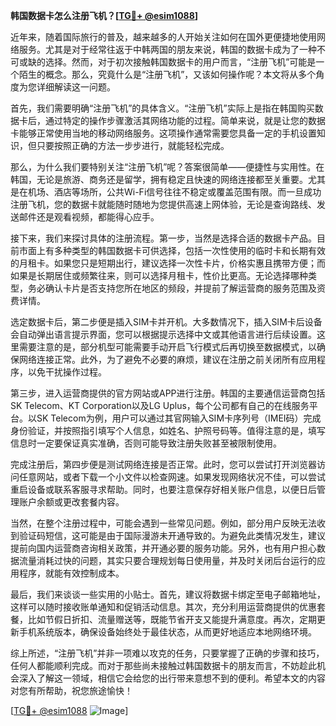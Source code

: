 **韩国数据卡怎么注册飞机？[[TG💪+ @esim1088](https://t.me/s/esim1088)]**

近年来，随着国际旅行的普及，越来越多的人开始关注如何在国外更便捷地使用网络服务。尤其是对于经常往返于中韩两国的朋友来说，韩国的数据卡成为了一种不可或缺的选择。然而，对于初次接触韩国数据卡的用户而言，“注册飞机”可能是一个陌生的概念。那么，究竟什么是“注册飞机”，又该如何操作呢？本文将从多个角度为您详细解读这一问题。

首先，我们需要明确“注册飞机”的具体含义。“注册飞机”实际上是指在韩国购买数据卡后，通过特定的操作步骤激活其网络功能的过程。简单来说，就是让您的数据卡能够正常使用当地的移动网络服务。这项操作通常需要您具备一定的手机设置知识，但只要按照正确的方法一步步进行，就能轻松完成。

那么，为什么我们要特别关注“注册飞机”呢？答案很简单——便捷性与实用性。在韩国，无论是旅游、商务还是留学，拥有稳定且快速的网络连接都至关重要。尤其是在机场、酒店等场所，公共Wi-Fi信号往往不稳定或覆盖范围有限。而一旦成功注册飞机，您的数据卡就能随时随地为您提供高速上网体验，无论是查询路线、发送邮件还是观看视频，都能得心应手。

接下来，我们来探讨具体的注册流程。第一步，当然是选择合适的数据卡产品。目前市面上有多种类型的韩国数据卡可供选择，包括一次性使用的临时卡和长期有效的月租卡。如果您只是短期出行，建议选择一次性卡片，价格实惠且携带方便；而如果是长期居住或频繁往来，则可以选择月租卡，性价比更高。无论选择哪种类型，务必确认卡片是否支持您所在地区的频段，并提前了解运营商的服务范围及资费详情。

选定数据卡后，第二步便是插入SIM卡并开机。大多数情况下，插入SIM卡后设备会自动弹出语言提示界面，您可以根据提示选择中文或其他语言进行后续设置。这里需要注意的是，部分机型可能需要手动开启飞行模式后再切换至数据模式，以确保网络连接正常。此外，为了避免不必要的麻烦，建议在注册之前关闭所有应用程序，以免干扰操作过程。

第三步，进入运营商提供的官方网站或APP进行注册。韩国的主要通信运营商包括SK Telecom、KT Corporation以及LG Uplus，每个公司都有自己的在线服务平台。以SK Telecom为例，用户可以通过其官网输入SIM卡序列号（IMEI码）完成身份验证，并按照指引填写个人信息，如姓名、护照号码等。值得注意的是，填写信息时一定要保证真实准确，否则可能导致注册失败甚至被限制使用。

完成注册后，第四步便是测试网络连接是否正常。此时，您可以尝试打开浏览器访问任意网站，或者下载一个小文件以检查网速。如果发现网络状况不佳，可以尝试重启设备或联系客服寻求帮助。同时，也要注意保存好相关账户信息，以便日后管理账户余额或更改套餐内容。

当然，在整个注册过程中，可能会遇到一些常见问题。例如，部分用户反映无法收到验证码短信，这可能是由于国际漫游未开通导致的。为避免此类情况发生，建议提前向国内运营商咨询相关政策，并开通必要的服务功能。另外，也有用户担心数据流量消耗过快的问题，其实只要合理规划每日使用量，并及时关闭后台运行的应用程序，就能有效控制成本。

最后，我们来谈谈一些实用的小贴士。首先，建议将数据卡绑定至电子邮箱地址，这样可以随时接收账单通知和促销活动信息。其次，充分利用运营商提供的优惠套餐，比如节假日折扣、流量赠送等，既能节省开支又能提升满意度。再次，定期更新手机系统版本，确保设备始终处于最佳状态，从而更好地适应本地网络环境。

综上所述，“注册飞机”并非一项难以攻克的任务，只要掌握了正确的步骤和技巧，任何人都能顺利完成。而对于那些尚未接触过韩国数据卡的朋友而言，不妨趁此机会深入了解这一领域，相信它会给您的出行带来意想不到的便利。希望本文的内容对您有所帮助，祝您旅途愉快！

[[TG💪+ @esim1088](https://t.me/s/esim1088) ![Image](https://i.postimg.cc/4NQfJmqS/Snipaste-2025-05-13-00-14-12.png)]